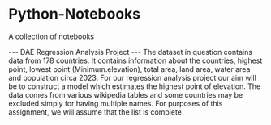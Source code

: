 # Python-Notebooks
A collection of notebooks

--- DAE Regression Analysis Project ---
The dataset in question contains data from 178 countries. It contains information about the countries, highest point, lowest point (Minimum.elevation), total area, land area, water area and population circa 2023. For our regression analysis project our aim will be to construct a model which estimates the highest point of elevation. The data comes from various wikipedia tables and some countries may be excluded simply for having multiple names. For purposes of this assignment, we will assume that the list is complete
